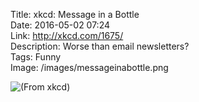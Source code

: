 Title: xkcd: Message in a Bottle  
Date: 2016-05-02 07:24  
Link: http://xkcd.com/1675/  
Description: Worse than email newsletters?  
Tags: Funny  
Image: /images/messageinabottle.png  

![(From xkcd)][1]

[1]: /images/messageinabottle.png "'Message in a Bottle,' from xkcd"